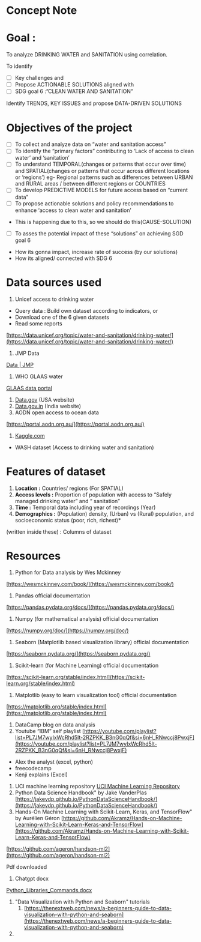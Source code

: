 # Concept Note

# Goal :

To analyze DRINKING WATER  and SANITATION using correlation.

To identify 

- [ ]  Key challenges and
- [ ]  Propose ACTIONABLE SOLUTIONS aligned with
- [ ]  SDG goal 6 :”CLEAN WATER AND SANITATION”

Identify TRENDS, KEY ISSUES and propose DATA-DRIVEN SOLUTIONS

# Objectives of the project

- [ ]  To collect and analyze data on “water and sanitation access”
- [ ]  To identify the “primary factors” contributing to ‘Lack of access to clean water’ and ‘sanitation’
- [ ]  To understand TEMPORAL(changes or patterns that occur over time) and SPATIAL(changes or patterns that occur across different locations or ‘regions’) eg- Regional patterns such as differences between URBAN and RURAL areas / between different regions or COUNTRIES
- [ ]  To develop PREDICTIVE MODELS for future access based on “current data”
- [ ]  To propose actionable solutions  and policy recommendations  to enhance ‘access to clean water and sanitation’
- This is happening due to this, so we should do this(CAUSE-SOLUTION)
- [ ]  To asses the potential impact of these “solutions” on achieving SGD goal 6
- How its gonna impact, increase rate of success (by our solutions)
- How its aligned/ connected with SDG 6

# Data sources used

1. Unicef access to drinking water 
- Query data : Build own dataset according to indicators, or
- Download one of the 6 given datasets
- Read some reports

[https://data.unicef.org/topic/water-and-sanitation/drinking-water/](https://data.unicef.org/topic/water-and-sanitation/drinking-water/)

1. JMP Data 

[Data | JMP](https://washdata.org/data)

1. WHO GLAAS water 

[GLAAS data portal](https://glaas.who.int/)

1. [Data.gov](http://Data.gov) (USA website)
2. [Data.gov.in](http://Data.gov.in) (India website)
3. AODN open access to ocean data 

[https://portal.aodn.org.au/](https://portal.aodn.org.au/)

1. [Kaggle.com](http://Kaggle.com) 
- WASH dataset (Access to drinking water and sanitation)

# Features of dataset

1. **Location :** Countries/ regions (For SPATIAL)
2. **Access levels :** Proportion of population with access to “Safely managed drinking water” and “ sanitation”
3. **Time :** Temporal data including year of recordings (Year)
4. **Demographics :** (Population) density, (Urban) vs (Rural) population, and socioeconomic status (poor, rich, richest)*

(written inside these) : Columns of dataset

# Resources

1. Python for Data analysis by Wes Mckinney 

[https://wesmckinney.com/book/](https://wesmckinney.com/book/)

1. Pandas official documentation 

[https://pandas.pydata.org/docs/](https://pandas.pydata.org/docs/)

1. Numpy (for mathematical analysis) official documentation 

[https://numpy.org/doc/](https://numpy.org/doc/)

1. Seaborn (Matplotlib based visualization library) official documentation 

[https://seaborn.pydata.org/](https://seaborn.pydata.org/)

1. Scikit-learn (for Machine Learning) official documentation 

[https://scikit-learn.org/stable/index.html](https://scikit-learn.org/stable/index.html)

1. Matplotlib (easy to learn visualization tool) official documentation 

[https://matplotlib.org/stable/index.html](https://matplotlib.org/stable/index.html)

1. DataCamp blog on data analysis 
2. Youtube “IBM” self playlist [https://youtube.com/playlist?list=PL7JM7wyIxWcRhd5lt-2RZPKK_B3nG0qQf&si=6nH_RNwccj8PwxjF](https://youtube.com/playlist?list=PL7JM7wyIxWcRhd5lt-2RZPKK_B3nG0qQf&si=6nH_RNwccj8PwxjF)
- Alex the analyst (excel, python)
- freecodecamp
- Kenji explains (Excel)
1. UCI machine learning repository [UCI Machine Learning Repository](https://archive.ics.uci.edu/)
2. Python Data Science Handbook" by Jake VanderPlas [https://jakevdp.github.io/PythonDataScienceHandbook/](https://jakevdp.github.io/PythonDataScienceHandbook/) 
3. Hands-On Machine Learning with Scikit-Learn, Keras, and TensorFlow" by Aurélien Géron [https://github.com/Akramz/Hands-on-Machine-Learning-with-Scikit-Learn-Keras-and-TensorFlow](https://github.com/Akramz/Hands-on-Machine-Learning-with-Scikit-Learn-Keras-and-TensorFlow) 

[https://github.com/ageron/handson-ml2](https://github.com/ageron/handson-ml2) 

Pdf downloaded 

1. Chatgpt docx 

[Python_Libraries_Commands.docx](Python_Libraries_Commands.docx)

1. "Data Visualization with Python and Seaborn" tutorials 
    1. [https://thenextweb.com/news/a-beginners-guide-to-data-visualization-with-python-and-seaborn](https://thenextweb.com/news/a-beginners-guide-to-data-visualization-with-python-and-seaborn) 
2.